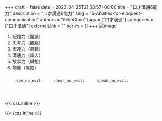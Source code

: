 +++ 
draft = false
date = 2023-04-25T21:38:57+08:00
title = "口才溝通6能力"
description = "口才溝通6能力"
slug = "6-Abilities-for-eloquent-communication"
authors = "AllenChen"
tags = ["口才溝通"]
categories = ["口才溝通"]
externalLink = ""
series = []
+++
![image](/images/post/A-rabbit-presenting-to-many-rabbits-with-big-blue-eyes-in-the-classroom-with-Van-Gogh-style.jpeg)

1. 記憶力（閱讀）
2. 思考力（觀察）
3. 表達力（邏輯）
4. 溝通力（識人）
5. 故事力（聯想）
6. 能量（態度）

<p><span class="nowrap"><span class="emojify">🙈</span> <code>:see_no_evil:</code></span>  <span class="nowrap"><span class="emojify">🙉</span> <code>:hear_no_evil:</code></span>  <span class="nowrap"><span class="emojify">🙊</span> <code>:speak_no_evil:</code></span></p>
<br>
    

{{< css.inline >}}
<style>
.emojify {
	font-family: Apple Color Emoji, Segoe UI Emoji, NotoColorEmoji, Segoe UI Symbol, Android Emoji, EmojiSymbols;
	font-size: 2rem;
	vertical-align: middle;
}
@media screen and (max-width:650px) {
  .nowrap {
    display: block;
    margin: 25px 0;
  }
}
</style>
{{< /css.inline >}}
